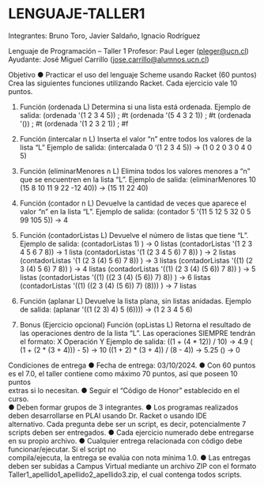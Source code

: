 # LENGUAJE-TALLER1
Integrantes: Bruno Toro, Javier Saldaño, Ignacio Rodríguez

Lenguaje	de	Programación	– Taller 1
Profesor: Paul Leger (pleger@ucn.cl) 
Ayudante: José Miguel Carrillo (jose.carrillo@alumnos.ucn.cl)

Objetivo
● Practicar	el	uso	del	lenguaje	Scheme usando	Racket (60	puntos)
Crea las siguientes funciones utilizando Racket. Cada ejercicio vale 10 puntos. 

1. Función (ordenada L)
Determina si una lista está ordenada.
Ejemplo de salida:
(ordenada '(1 2 3 4 5)) ; #t
(ordenada '(5 4 3 2 1)) ; #t
(ordenada '()) ; #t
(ordenada '(1 2 3 2 1)) ; #f


2. Función (intercalar n L)
Inserta el valor “n” entre todos los valores de la lista “L”
Ejemplo de salida:
(intercalada 0 ‘(1 2 3 4 5)) → (1 0 2 0 3 0 4 0 5)

3. Función (eliminarMenores n L)
Elimina todos los valores menores a “n” que se encuentren en la lista “L”.
Ejemplo de salida:
(eliminarMenores 10 (15 8 10 11 9 22 -12 40)) → (15 11 22 40)

4. Función (contador n L)
Devuelve la cantidad de veces que aparece el valor “n” en la lista “L”.
Ejemplo de salida:
(contador 5 '(11 5 12 5 32 0 5 99 105 5)) → 4

5. Función (contadorListas L)
Devuelve el número de listas que tiene “L”.
Ejemplo de salida:
(contadorListas 1) ) → 0 listas
(contadorListas '(1 2 3 4 5 6 7 8)) → 1 lista
(contadorListas '(1 (2 3 4 5 6) 7 8)) ) → 2 listas
(contadorListas '(1 (2 3 (4) 5 6) 7 8)) ) → 3 listas
(contadorListas '((1) (2 3 (4) 5 6) 7 8)) ) → 4 listas
(contadorListas '((1) (2 3 (4) (5 6)) 7 8)) ) → 5 listas
(contadorListas '((1) ((2 3 (4) (5 6)) 7) 8)) ) → 6 listas
(contadorListas '((1) ((2 3 (4) (5 6)) 7) (8))) ) → 7 listas

6. Función (aplanar L)
Devuelve la lista plana, sin listas anidadas.
Ejemplo de salida:
(aplanar '((1 (2 3) 4) 5 (6)))) → (1 2 3 4 5 6)

7. Bonus (Ejercicio opcional)
Función (opListas L)
Retorna el resultado de las operaciones dentro de la lista “L”. Las operaciones 
SIEMPRE tendrán el formato:
 X Operación Y
Ejemplo de salida:
((1 + (4 * 12)) / 10) → 4.9
( (1 + (2 * (3 + 4))) - 5) → 10
((1 + 2) * (3 + 4)) / (8 - 4)) → 5.25
() → 0

Condiciones	de	entrega
    ● Fecha	de	entrega:	03/10/2024.
    ● Con	60 puntos	es	el	7.0,	el	taller	contiene	como	máximo 70	puntos,	así	que	poseen	10 puntos	
    extras	si	lo	necesitan.
    ● Seguir	el	“Código	de	Honor”	establecido	en	el	curso.	
    ● Deben	formar	grupos	de	3 integrantes.
    ● Los	 programas	 realizados	 deben	 desarrollarse	 en	 PLAI	 usando	 Dr.	 Racket o	 usando	 IDE	
    alternativo. Cada	pregunta	debe	ser	un	script,	es	decir,	potencialmente	7 scripts	deben	ser	
    entregados.
    ● Cada	ejercicio	numerado	debe	entregarse	en	su	propio	archivo.
    ● Cualquier	 entrega	 relacionada	 con	 código	 debe	 funcionar/ejecutar.	 Si	 el	 script no	
    compila/ejecuta,	la	entrega	se	evalúa	con	nota	mínima	1.0.
    ● Las	entregas	 deben	 ser	 subidas	a	Campus	Virtual mediante	 un	archivo	 ZIP	 con	el	 formato	
    Taller1_apellido1_apellido2_apellido3.zip,	el	cual	contenga	todos scripts.